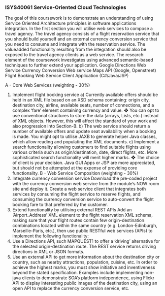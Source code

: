### ISYS40061 Service-Oriented Cloud Technologies
The goal of this coursework is to demonstrate an understanding of using Service Oriented
Architecture principles in software applications integration. In the first section you will
utilise web services to compose a travel agency. The travel agency consists of a flight
reservation service that you should build yourself and an external currency conversion
service that you need to consume and integrate with the reservation service. The valueadded functionality resulting from the integration should also be exposed to the travel
agency clients as a web service. The research element of the coursework investigates
using advanced semantic-based techniques to further extend your application.
Google Directions
Web Service
Currency Conversion
Web service
Maps API
(Google, Openstreet)
Flight Booking
Web Service
Client
Application
(C#/Java/JSP)

A - Core Web Services (weighting - 30%)
1. Implement flight booking service
a) Currently available offers should be held in an XML file based on an XSD schema
containing: origin city, destination city, airline, available seats, number of
connections, and a complex ‘fare’ element containing currency and value.
❖ You can opt to use conventional structures to store the data (arrays, Lists, etc.) instead of XML
objects. However, this will affect the standard of your work and also progression into Section-B.
b) The web service should return a number of available offers and update seat
availability when a booking is made. You might opt to utilise JAXB to generate
helper Java classes, which allow reading and populating the XML documents.
c) Implement a search functionality allowing customers to find suitable flights
using various criteria such as origin/destination, date, direct flights, etc. More
sophisticated search functionality will merit higher marks.
❖ The choice of client is your decision. Java GUI Apps or JSP are more appreciated, but should not be
attempted at the expense of providing core functionality.
B – Web Service Composition (weighting - 30%)
2. Integrate currency conversion service
Download the pre-coded project with the currency conversion web service from the
module’s NOW room site and deploy it. Create a web service client that integrates
both services by consuming the flight service to reserve flights, and consuming the
currency conversion service to auto-convert the flight booking fare to that preferred
by the customer.
3. Extend functionality by utilising external REST APIs
Add an ‘Airport_Address’ XML element to the flight reservation XML schema, making
sure that your flight routes contain few origin-destination combinations located within
the same country (e.g. London-Edinburgh, Marseille-Paris, etc.), then use public
RESTful web services (APIs) to implement the following functionality:
1. Use a Directions API, such MAPQUEST1 to offer a ‘driving’ alternative for the
selected origin-destination route. The REST service returns driving directions in
XML or JSON formats.
2. Use an external API to get more information about the destination city or country,
such as nearby attractions, population, cuisine, etc.
In order to achieve the highest marks, you must show initiative and inventiveness
beyond the stated specification. Examples include implementing non-java clients to
demonstrate SOA’s platform independence, using Flickr API to display interesting
public images of the destination city, using an open API to replace the currency
conversion service, etc.
